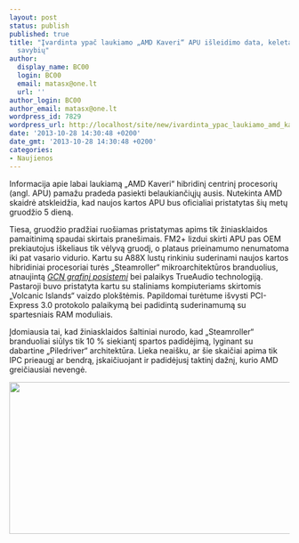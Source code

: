 ```yaml
---
layout: post
status: publish
published: true
title: "Įvardinta ypač laukiamo „AMD Kaveri“ APU išleidimo data, keletas naujų palaikomų
  savybių"
author:
  display_name: BC00
  login: BC00
  email: matasx@one.lt
  url: ''
author_login: BC00
author_email: matasx@one.lt
wordpress_id: 7829
wordpress_url: http://localhost/site/new/ivardinta_ypac_laukiamo_amd_kaveri_apu_isleidimo_data_keletas_nauju_palaikomu_savybiu/
date: '2013-10-28 14:30:48 +0200'
date_gmt: '2013-10-28 14:30:48 +0200'
categories:
- Naujienos
---
```

<p>
	Informacija apie labai laukiamą &bdquo;AMD Kaveri&ldquo; hibridinį centrinį procesorių (angl. APU) pamažu pradeda pasiekti belaukiančiųjų ausis. Nutekinta AMD skaidrė atskleidžia, kad naujos kartos APU bus oficialiai pristatytas &scaron;ių metų gruodžio 5 dieną.</p>
<p>
	Tiesa, gruodžio pradžiai ruo&scaron;iamas pristatymas apims tik žiniasklaidos pamaitinimą spaudai skirtais prane&scaron;imais. FM2+ lizdui skirti APU pas OEM prekiautojus i&scaron;keliaus tik vėlyvą gruodį, o plataus prieinamumo nenumatoma iki pat vasario vidurio. Kartu su A88X lustų rinkiniu suderinami naujos kartos hibridiniai procesoriai turės &bdquo;Steamroller&ldquo; mikroarchitektūros branduolius, atnaujintą <a href="http://www.technews.lt/tekstas/kartu_su_amd_kaveri_apu_integruoto_hd_7000_posistemio_sparta_saus_i_virsu.html;;"><em>GCN grafinį posistemį</em></a> bei palaikys TrueAudio technologiją. Pastaroji buvo pristatyta kartu su staliniams kompiuteriams skirtomis &bdquo;Volcanic Islands&ldquo; vaizdo plok&scaron;tėmis. Papildomai turėtume i&scaron;vysti PCI-Express 3.0 protokolo palaikymą bei padidintą suderinamumą su spartesniais RAM moduliais.</p>
<p>
	Įdomiausia tai, kad žiniasklaidos &scaron;altiniai nurodo, kad &bdquo;Steamroller&ldquo; branduoliai siūlys tik 10 % siekiantį spartos padidėjimą, lyginant su dabartine &bdquo;Piledriver&ldquo; architektūra. Lieka neai&scaron;ku, ar &scaron;ie skaičiai apima tik IPC prieaugį ar bendrą, įskaičiuojant ir padidėjusį taktinį dažnį, kurio AMD greičiausiai nevengė.</p>
<p>
	<a href="http://technews.lt/userfiles/219b.jpg"><img alt="" src="http://technews.lt/userfiles/219b.jpg" style="width: 520px; height: 273px;" /></a></p>
